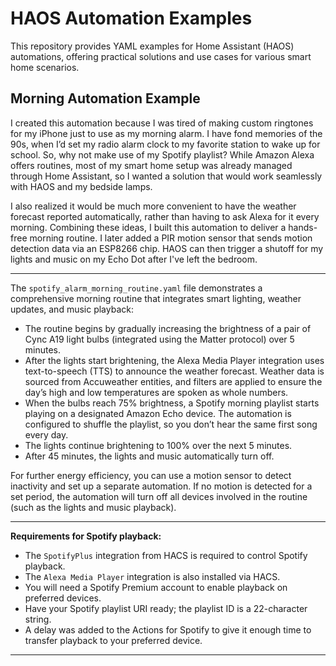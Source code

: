 # HAOS Automation Examples

This repository provides YAML examples for Home Assistant (HAOS) automations, offering practical solutions and use cases for various smart home scenarios.

## Morning Automation Example

I created this automation because I was tired of making custom ringtones for my iPhone just to use as my morning alarm. I have fond memories of the 90s, when I’d set my radio alarm clock to my favorite station to wake up for school. So, why not make use of my Spotify playlist? While Amazon Alexa offers routines, most of my smart home setup was already managed through Home Assistant, so I wanted a solution that would work seamlessly with HAOS and my bedside lamps.

I also realized it would be much more convenient to have the weather forecast reported automatically, rather than having to ask Alexa for it every morning. Combining these ideas, I built this automation to deliver a hands-free morning routine. I later added a PIR motion sensor that sends motion detection data via an ESP8266 chip. HAOS can then trigger a shutoff for my lights and music on my Echo Dot after I've left the bedroom. 
 
---

The `spotify_alarm_morning_routine.yaml` file demonstrates a comprehensive morning routine that integrates smart lighting, weather updates, and music playback:

- The routine begins by gradually increasing the brightness of a pair of Cync A19 light bulbs (integrated using the Matter protocol) over 5 minutes.
- After the lights start brightening, the Alexa Media Player integration uses text-to-speech (TTS) to announce the weather forecast. Weather data is sourced from Accuweather entities, and filters are applied to ensure the day’s high and low temperatures are spoken as whole numbers.
- When the bulbs reach 75% brightness, a Spotify morning playlist starts playing on a designated Amazon Echo device. The automation is configured to shuffle the playlist, so you don’t hear the same first song every day.
- The lights continue brightening to 100% over the next 5 minutes.
- After 45 minutes, the lights and music automatically turn off.

For further energy efficiency, you can use a motion sensor to detect inactivity and set up a separate automation. If no motion is detected for a set period, the automation will turn off all devices involved in the routine (such as the lights and music playback).

---

**Requirements for Spotify playback:**

- The `SpotifyPlus` integration from HACS is required to control Spotify playback.
- The `Alexa Media Player` integration is also installed via HACS.
- You will need a Spotify Premium account to enable playback on preferred devices.
- Have your Spotify playlist URI ready; the playlist ID is a 22-character string.
- A delay was added to the Actions for Spotify to give it enough time to transfer playback to your preferred device.

---
